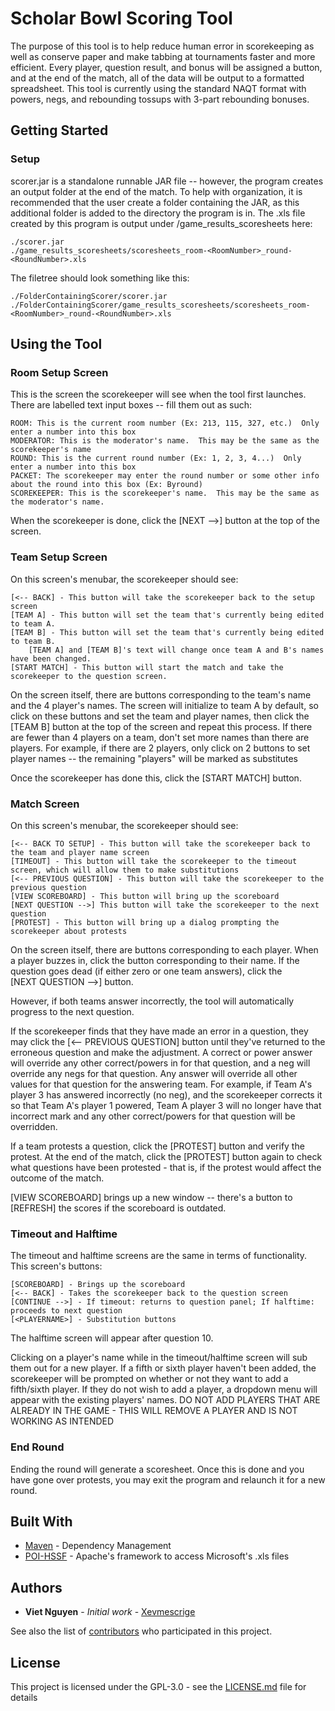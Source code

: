 # Scholar Bowl Scoring Tool
The purpose of this tool is to help reduce human error in scorekeeping as well as conserve paper and make tabbing at tournaments faster and more efficient.  Every player, question result, and bonus will be assigned a button, and at the end of the match, all of the data will be output to a formatted spreadsheet.  This tool is currently using the standard NAQT format with powers, negs, and rebounding tossups with 3-part rebounding bonuses.


## Getting Started
### Setup
scorer.jar is a standalone runnable JAR file -- however, the program creates an output folder at the end of the match.  To help with organization, it is recommended that the user create a folder containing the JAR, as this additional folder is added to the directory the program is in.
The .xls file created by this program is output under /game_results_scoresheets here:
```
./scorer.jar
./game_results_scoresheets/scoresheets_room-<RoomNumber>_round-<RoundNumber>.xls
```
The filetree should look something like this:
```
./FolderContainingScorer/scorer.jar
./FolderContainingScorer/game_results_scoresheets/scoresheets_room-<RoomNumber>_round-<RoundNumber>.xls
```
## Using the Tool
### Room Setup Screen
This is the screen the scorekeeper will see when the tool first launches.  There are labelled text input boxes -- fill them out as such:
```
ROOM: This is the current room number (Ex: 213, 115, 327, etc.)  Only enter a number into this box
MODERATOR: This is the moderator's name.  This may be the same as the scorekeeper's name
ROUND: This is the current round number (Ex: 1, 2, 3, 4...)  Only enter a number into this box
PACKET: The scorekeeper may enter the round number or some other info about the round into this box (Ex: Byround)
SCOREKEEPER: This is the scorekeeper's name.  This may be the same as the moderator's name.
```

When the scorekeeper is done, click the [NEXT -->] button at the top of the screen.

### Team Setup Screen
On this screen's menubar, the scorekeeper should see:
```
[<-- BACK] - This button will take the scorekeeper back to the setup screen
[TEAM A] - This button will set the team that's currently being edited to team A.
[TEAM B] - This button will set the team that's currently being edited to team B.
    [TEAM A] and [TEAM B]'s text will change once team A and B's names have been changed.
[START MATCH] - This button will start the match and take the scorekeeper to the question screen.
```
On the screen itself, there are buttons corresponding to the team's name and the 4 player's names.  The screen will initialize to team A by default, so click on these buttons and set the team and player names, then click the [TEAM B] button at the top of the screen and repeat this process.  If there are fewer than 4 players on a team, don't set more names than there are players.  For example, if there are 2 players, only click on 2 buttons to set player names -- the remaining "players" will be marked as substitutes

Once the scorekeeper has done this, click the [START MATCH] button.

### Match Screen
On this screen's menubar, the scorekeeper should see: 
```
[<-- BACK TO SETUP] - This button will take the scorekeeper back to the team and player name screen
[TIMEOUT] - This button will take the scorekeeper to the timeout screen, which will allow them to make substitutions
[<-- PREVIOUS QUESTION] - This button will take the scorekeeper to the previous question
[VIEW SCOREBOARD] - This button will bring up the scoreboard
[NEXT QUESTION -->] This button will take the scorekeeper to the next question
[PROTEST] - This button will bring up a dialog prompting the scorekeeper about protests
```
On the screen itself, there are buttons corresponding to each player.  When a player buzzes in, click the button corresponding to their name.
If the question goes dead (if either zero or one team answers), click the  
[NEXT QUESTION -->] button.

However, if both teams answer incorrectly, the tool will automatically progress to the next question.

If the scorekeeper finds that they have made an error in a question, they may click the [<-- PREVIOUS QUESTION] button until they've returned to the erroneous question and make the adjustment.  A correct or power answer will override any other correct/powers in for that question, and a neg will override any negs for that question.  Any answer will override all other values for that question for the answering team. For example, if Team A's player 3 has answered incorrectly (no neg), and the scorekeeper corrects it so that Team A's player 1 powered, Team A player 3 will no longer have that incorrect mark and any other correct/powers for that question will be overridden.

If a team protests a question, click the [PROTEST] button and verify the protest.  At the end of the match, click the [PROTEST] button again to check what questions have been protested - that is, if the protest would affect the outcome of the match.

[VIEW SCOREBOARD] brings up a new window -- there's a button to [REFRESH] the scores if the scoreboard is outdated.

### Timeout and Halftime
The timeout and halftime screens are the same in terms of functionality.  
This screen's buttons:
```
[SCOREBOARD] - Brings up the scoreboard
[<-- BACK] - Takes the scorekeeper back to the question screen
[CONTINUE -->] - If timeout: returns to question panel; If halftime: proceeds to next question
[<PLAYERNAME>] - Substitution buttons
```
The halftime screen will appear after question 10. 

Clicking on a player's name while in the timeout/halftime screen will sub them out for a new player.  If a fifth or sixth player haven't been added, the scorekeeper will be prompted on whether or not they want to add a fifth/sixth player.  If they do not wish to add a player, a dropdown menu will appear with the existing players' names.  DO NOT ADD PLAYERS THAT ARE ALREADY IN THE GAME - THIS WILL REMOVE A PLAYER AND IS NOT WORKING AS INTENDED

### End Round
Ending the round will generate a scoresheet.  Once this is done and you have gone over protests, you may exit the program and relaunch it for a new round.

## Built With

* [Maven](https://maven.apache.org/) - Dependency Management
* [POI-HSSF](https://poi.apache.org/spreadsheet/) - Apache's framework to access Microsoft's .xls files

## Authors

* **Viet Nguyen** - *Initial work* - [Xevmescrige](https://github.com/Xevmescrige)

See also the list of [contributors](https://github.com/your/project/contributors) who participated in this project.

## License

This project is licensed under the GPL-3.0 - see the [LICENSE.md](https://github.com/Xevmescrige/Scholar-Bowl-Scoring-Tool/blob/master/LICENSE) file for details
